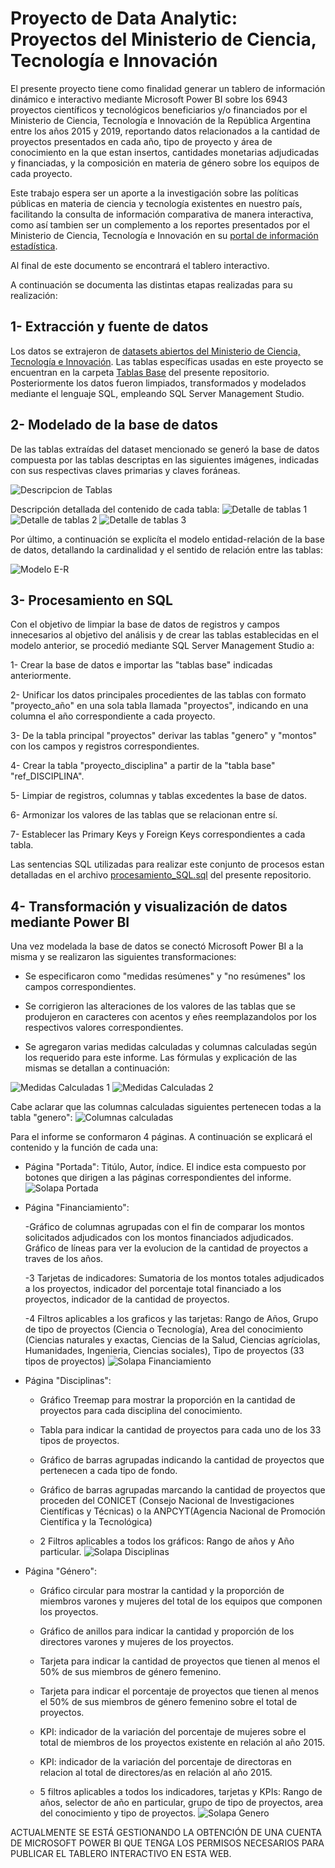 # Proyecto de Data Analytic: Proyectos del Ministerio de Ciencia, Tecnología e Innovación

El presente proyecto tiene como finalidad generar un tablero de información dinámico e interactivo mediante Microsoft Power BI sobre los 6943 proyectos científicos y tecnológicos beneficiarios y/o financiados por el Ministerio de Ciencia, Tecnología e Innovación de la República Argentina entre los años 2015 y 2019, reportando datos relacionados a la cantidad de proyectos presentados en cada año, tipo de proyecto y área de conocimiento en la que estan insertos, cantidades monetarias adjudicadas y financiadas, y la composición en materia de género sobre los equipos de cada proyecto. 

Este trabajo espera ser un aporte a la investigación sobre las políticas públicas en materia de ciencia y tecnología existentes en nuestro país, facilitando la consulta de información comparativa de manera interactiva, como así tambien ser un complemento a los reportes presentados por el Ministerio de Ciencia, Tecnología e Innovación en su [portal de información estadística](https://datos.mincyt.gob.ar/).

Al final de este documento se encontrará el tablero interactivo.

A continuación se documenta las distintas etapas realizadas para su realización:

## 1- Extracción y fuente de datos
Los datos se extrajeron de [datasets abiertos del Ministerio de Ciencia, Tecnología e Innovación](https://datasets.datos.mincyt.gob.ar/dataset/proyectos-de-ciencia-tecnologia-e-innovacion). Las tablas específicas usadas en este proyecto se encuentran en la carpeta [Tablas Base](https://github.com/laut-code/Data_Analytics-Proyectos_MinCyT/tree/main/Tablas%20Base) del presente repositorio. Posteriormente
los datos fueron limpiados, transformados y modelados mediante el lenguaje SQL, empleando SQL Server Management Studio.

## 2- Modelado de la base de datos
De las tablas extraídas del dataset mencionado se generó la base de datos compuesta por las tablas descriptas en las siguientes imágenes, indicadas con sus respectivas claves primarias y claves foráneas.

![Descripcion de Tablas ](https://github.com/laut-code/Data_Analytics-Proyectos_MinCyT/blob/main/imagenes_readme/Resumen_tablas.png)

Descripción detallada del contenido de cada tabla:
![Detalle de tablas 1](https://github.com/laut-code/Data_Analytics-Proyectos_MinCyT/blob/main/imagenes_readme/descripcion_tablas1.png)
![Detalle de tablas 2](https://github.com/laut-code/Data_Analytics-Proyectos_MinCyT/blob/main/imagenes_readme/descripcion_tablas2.png)
![Detalle de tablas 3](https://github.com/laut-code/Data_Analytics-Proyectos_MinCyT/blob/main/imagenes_readme/descripcion_tablas3.png)

Por último, a continuación se explicíta el modelo entidad-relación de la base de datos, detallando la cardinalidad y el sentido de relación entre las tablas:

![Modelo E-R](https://github.com/laut-code/Data_Analytics-Proyectos_MinCyT/blob/main/imagenes_readme/Modelo%20Entidad-Relacion.png)


## 3- Procesamiento en SQL
Con el objetivo de limpiar la base de datos de registros y campos innecesarios al objetivo del análisis y de crear las tablas establecidas en el modelo anterior, se procedió mediante SQL Server Management Studio a:

1- Crear la base de datos e importar las "tablas base" indicadas anteriormente.

2- Unificar los datos principales procedientes de las tablas con formato "proyecto_año" en una sola tabla llamada "proyectos", indicando en una columna el año correspondiente a cada proyecto.

3- De la tabla principal "proyectos" derivar las tablas "genero" y "montos" con los campos y registros correspondientes.

4- Crear la tabla "proyecto_disciplina" a partir de la "tabla base" "ref_DISCIPLINA".

5- Limpiar de registros, columnas y tablas excedentes la base de datos.

6- Armonizar los valores de las tablas que se relacionan entre sí.

7- Establecer las Primary Keys y Foreign Keys correspondientes a cada tabla.

Las sentencias SQL utilizadas para realizar este conjunto de procesos estan detalladas en el archivo [procesamiento_SQL.sql](/procesamiento_SQL.sql) del presente repositorio.


## 4- Transformación y visualización de datos mediante Power BI
Una vez modelada la base de datos se conectó Microsoft Power BI a la misma y se realizaron las siguientes transformaciones:

- Se especificaron como "medidas resúmenes" y "no resúmenes" los campos correspondientes.

- Se corrigieron las alteraciones de los valores de las tablas que se produjeron en caracteres con acentos y eñes reemplazandolos por los respectivos valores correspondientes.

- Se agregaron varias medidas calculadas y columnas calculadas según los requerido para este informe. Las fórmulas y explicación de las mismas se detallan a continuación:

![Medidas Calculadas 1](https://github.com/laut-code/Data_Analytics-Proyectos_MinCyT/blob/main/imagenes_readme/Medidas1.png)
![Medidas Calculadas 2](https://github.com/laut-code/Data_Analytics-Proyectos_MinCyT/blob/main/imagenes_readme/Medidas2.png)

Cabe aclarar que las columnas calculadas siguientes pertenecen todas a la tabla "genero":
![Columnas calculadas](https://github.com/laut-code/Data_Analytics-Proyectos_MinCyT/blob/main/imagenes_readme/ColumnasCalc.png)

Para el informe se conformaron 4 páginas. A continuación se explicará el contenido y la función de cada una: 
 
- Página "Portada": Titúlo, Autor, índice. El indice esta compuesto por botones que dirigen a las páginas correspondientes del informe.
![Solapa Portada](https://github.com/laut-code/Data_Analytics-Proyectos_MinCyT/blob/main/imagenes_readme/Portada.png)

- Página "Financiamiento":
 
   -Gráfico de columnas agrupadas con el fin de comparar los montos solicitados adjudicados con los montos financiados adjudicados. Gráfico de líneas para ver la evolucion de la cantidad de proyectos a traves de los años.
  
   -3 Tarjetas de indicadores: Sumatoria de los montos totales adjudicados a los proyectos, indicador del porcentaje total financiado a los proyectos, indicador de la cantidad de proyectos. 
  
   -4 Filtros aplicables a los graficos y las tarjetas: Rango de Años, Grupo de tipo de proyectos (Ciencia o Tecnología), Area del conocimiento (Ciencias naturales y exactas, Ciencias de la Salud, Ciencias agríciolas, Humanidades, Ingenieria, Ciencias sociales), Tipo de proyectos (33 tipos de proyectos)
![Solapa Financiamiento](https://github.com/laut-code/Data_Analytics-Proyectos_MinCyT/blob/main/imagenes_readme/Financiamientos.png)


- Página "Disciplinas": 

   - Gráfico Treemap para mostrar la proporción en la cantidad de proyectos para cada disciplina del conocimiento.
  
   - Tabla para indicar la cantidad de proyectos para cada uno de los 33 tipos de proyectos.
  
   - Gráfico de barras agrupadas indicando la cantidad de proyectos que pertenecen a cada tipo de fondo.
  
   - Gráfico de barras agrupadas marcando la cantidad de proyectos que proceden del CONICET (Consejo Nacional de Investigaciones Científicas y Técnicas) o la ANPCYT(Agencia Nacional de Promoción Científica y la Tecnológica)
  
   - 2 Filtros aplicables a todos los gráficos: Rango de años y Año particular.
![Solapa Disciplinas](https://github.com/laut-code/Data_Analytics-Proyectos_MinCyT/blob/main/imagenes_readme/Disciplinas.png)


- Página "Género":  

   - Gráfico circular para mostrar la cantidad y la proporción de miembros varones y mujeres del total de los equipos que componen los proyectos.
  
   - Gráfico de anillos para indicar la cantidad y proporción de los directores varones y mujeres de los proyectos.
   
   - Tarjeta para indicar la cantidad de proyectos que tienen al menos el 50% de sus miembros de género femenino.
   
   - Tarjeta para indicar el porcentaje de proyectos que tienen al menos el 50% de sus miembros de género femenino sobre el total de proyectos.
   
   - KPI: indicador de la variación del porcentaje de mujeres sobre el total de miembros de los proyectos existente en relación al año 2015.
   
   - KPI: indicador de la variación del porcentaje de directoras en relacion al total de directores/as en relación al año 2015.
   
   - 5 filtros aplicables a todos los indicadores, tarjetas y KPIs: Rango de años, selector de año en particular, grupo de tipo de proyectos, area del conocimiento y tipo de proyectos.
![Solapa Genero](https://github.com/laut-code/Data_Analytics-Proyectos_MinCyT/blob/main/imagenes_readme/Genero1.png)

ACTUALMENTE SE ESTÁ GESTIONANDO LA OBTENCIÓN DE UNA CUENTA DE MICROSOFT POWER BI QUE TENGA LOS PERMISOS NECESARIOS PARA PUBLICAR EL TABLERO INTERACTIVO EN ESTA WEB.



